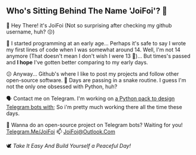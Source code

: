 Who's Sitting Behind The Name 'JoiFoi'? 🤔
-------------------------------------
👋 Hey There! it's JoiFoi (Not so surprising after checking my github username, huh? 😗)

🌱 I started programming at an early age... Perhaps it's safe to say I wrote my first lines of code when I was somewhat around 14.
Well, I'm not 14 anymore (That doesn't mean I don't wish I were 13 🤧)... But times's passed and **I hope** I've gotten better comparing to my early days.

😕 Anyway... Github's where I like to post my projects and follow other open-source software. 🐍 Days are passing in a snake routine. I guess I'm not the only one obsessed with Python, huh?

🗣 Contact me on Telegram. I'm working on [a Python pack to design Telegram bots with](https://github.com/python-telegram-bot/python-telegram-bot); So i'm pretty much working there all the time these days.

🚀 Wanna do an open-source project on Telegram bots? Waiting for you! [Telegram.Me/JoiFoi](https://t.me/JoiFoi)
📫 JoiFoi@Outlook.Com

🕊 *Take It Easy And Build Yourself a Peaceful Day!*

<!---
JoiFoi/JoiFoi is a ✨ special ✨ repository because its `README.md` (this file) appears on your GitHub profile.
You can click the Preview link to take a look at your changes.
--->
